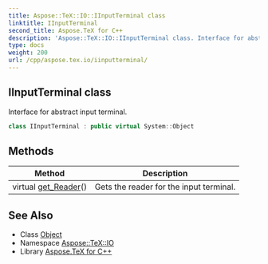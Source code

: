 ```yaml
---
title: Aspose::TeX::IO::IInputTerminal class
linktitle: IInputTerminal
second_title: Aspose.TeX for C++
description: 'Aspose::TeX::IO::IInputTerminal class. Interface for abstract input terminal in C++.'
type: docs
weight: 200
url: /cpp/aspose.tex.io/iinputterminal/
---
```

## IInputTerminal class


Interface for abstract input terminal.

```cpp
class IInputTerminal : public virtual System::Object
```

## Methods

| Method | Description |
| --- | --- |
| virtual [get_Reader](./get_reader/)() | Gets the reader for the input terminal. |
## See Also

* Class [Object](../../system/object/)
* Namespace [Aspose::TeX::IO](../)
* Library [Aspose.TeX for C++](../../)

